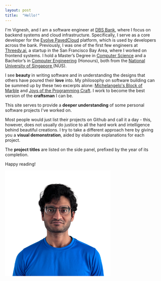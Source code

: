 ```yaml
---
layout: post
title:  "Hello!"
---
```


I'm Vignesh, and I am a software engineer at [DBS Bank](https://www.linkedin.com/company/dbs-bank/), where I focus on backend systems and cloud infrastructure. Specifically, I serve as a core developer for the [Evolve PavedCloud](https://medium.com/dbs-tech-blog/introducing-evolve-pavedcloud-a-secure-public-cloud-that-could-accelerate-digital-transformation-d7274d0eb251) platform, which is used by developers across the bank. Previously, I was one of the first few engineers at [Threedy.ai](https://www.linkedin.com/company/threedy-ai/), a startup in the San Francisco Bay Area, where I worked on frontend systems. I hold a Master’s Degree in [Computer Science](https://www.comp.nus.edu.sg/programmes/pg/mcs/) and a Bachelor’s in [Computer Engineering](https://ceg.nus.edu.sg/) (Honours), both from the [National University of Singapore ](https://www.topuniversities.com/universities/national-university-singapore-nus) (NUS).

I see **beauty** in writing software and in understanding the designs that others have poured their **love** into. My philosophy on software building can be summed up by these two excerpts alone: [Michelangelo's Block of Marble](assets/img/statue_of_david.png) and [Joys of the Programming Craft](assets/img/mythical_man_month.png). I work to become the best version of the **craftsman** I can be.

This site serves to provide a **deeper understanding** of some personal software projects I've worked on.   
  
Most people would just list their projects on Github and call it a day - this, however, does not usually do justice to all the hard work and intelligence behind beautiful creations. I try to take a different approach here by giving you a **visual demonstration**, aided by elaborate explanations for each project.    
  
The **project titles** are listed on the side panel, prefixed by the year of its completion.

Happy reading! 

<img src="assets/img/dp5.png" width="350"/>
